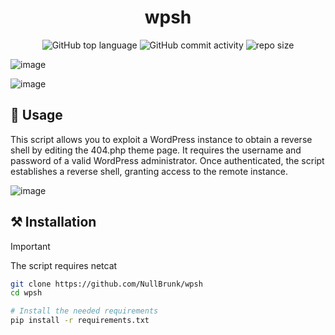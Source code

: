 <div align="center">

# wpsh

![GitHub top language](https://img.shields.io/github/languages/top/NullBrunk/wpsh?style=for-the-badge)
![GitHub commit activity](https://img.shields.io/github/commit-activity/m/NullBrunk/wpsh?style=for-the-badge)
![repo size](https://img.shields.io/github/repo-size/NullBrunk/wpsh?style=for-the-badge)
</div>

![image](https://github.com/user-attachments/assets/33abe75d-2991-482b-826f-48df6d67240b)

![image](https://github.com/user-attachments/assets/d6026914-74ea-4e4b-bf35-c698b6c11b9c)


## 🚀 Usage
This script allows you to exploit a WordPress instance to obtain a reverse shell by editing the 404.php theme page. It requires the username and password of a valid WordPress administrator. Once authenticated, the script establishes a reverse shell, granting access to the remote instance.

![image](https://github.com/user-attachments/assets/8bc4a87a-495d-4db7-83a2-154bedb7265f)


## ⚒️ Installation
>[!IMPORTANT]
> The script requires netcat

```bash
git clone https://github.com/NullBrunk/wpsh
cd wpsh

# Install the needed requirements
pip install -r requirements.txt
```
